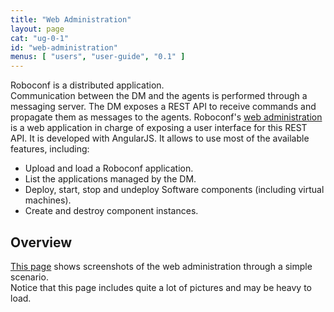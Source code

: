 ```yaml
---
title: "Web Administration"
layout: page
cat: "ug-0-1"
id: "web-administration"
menus: [ "users", "user-guide", "0.1" ]
---
```


Roboconf is a distributed application.  
Communication between the DM and the agents is performed through a messaging server.
The DM exposes a REST API to receive commands and propagate them as messages to the agents. 
Roboconf's [web administration](https://github.com/roboconf/roboconf-web-administration) is a 
web application in charge of exposing a user interface for this REST API. 
It is developed with AngularJS. It allows to use most of the available features, including:

* Upload and load a Roboconf application.
* List the applications managed by the DM.
* Deploy, start, stop and undeploy Software components (including virtual machines).
* Create and destroy component instances.


## Overview

[This page](web-administration-screenshots.html) shows screenshots of the web administration through a simple scenario.  
Notice that this page includes quite a lot of pictures and may be heavy to load.

